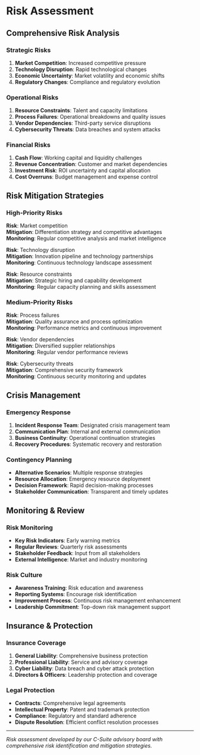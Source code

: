 # Risk Assessment

## Comprehensive Risk Analysis

### Strategic Risks
1. **Market Competition**: Increased competitive pressure
2. **Technology Disruption**: Rapid technological changes
3. **Economic Uncertainty**: Market volatility and economic shifts
4. **Regulatory Changes**: Compliance and regulatory evolution

### Operational Risks
1. **Resource Constraints**: Talent and capacity limitations
2. **Process Failures**: Operational breakdowns and quality issues
3. **Vendor Dependencies**: Third-party service disruptions
4. **Cybersecurity Threats**: Data breaches and system attacks

### Financial Risks
1. **Cash Flow**: Working capital and liquidity challenges
2. **Revenue Concentration**: Customer and market dependencies
3. **Investment Risk**: ROI uncertainty and capital allocation
4. **Cost Overruns**: Budget management and expense control

## Risk Mitigation Strategies

### High-Priority Risks
**Risk**: Market competition  
**Mitigation**: Differentiation strategy and competitive advantages  
**Monitoring**: Regular competitive analysis and market intelligence

**Risk**: Technology disruption  
**Mitigation**: Innovation pipeline and technology partnerships  
**Monitoring**: Continuous technology landscape assessment

**Risk**: Resource constraints  
**Mitigation**: Strategic hiring and capability development  
**Monitoring**: Regular capacity planning and skills assessment

### Medium-Priority Risks
**Risk**: Process failures  
**Mitigation**: Quality assurance and process optimization  
**Monitoring**: Performance metrics and continuous improvement

**Risk**: Vendor dependencies  
**Mitigation**: Diversified supplier relationships  
**Monitoring**: Regular vendor performance reviews

**Risk**: Cybersecurity threats  
**Mitigation**: Comprehensive security framework  
**Monitoring**: Continuous security monitoring and updates

## Crisis Management

### Emergency Response
1. **Incident Response Team**: Designated crisis management team
2. **Communication Plan**: Internal and external communication
3. **Business Continuity**: Operational continuation strategies
4. **Recovery Procedures**: Systematic recovery and restoration

### Contingency Planning
- **Alternative Scenarios**: Multiple response strategies
- **Resource Allocation**: Emergency resource deployment
- **Decision Framework**: Rapid decision-making processes
- **Stakeholder Communication**: Transparent and timely updates

## Monitoring & Review

### Risk Monitoring
- **Key Risk Indicators**: Early warning metrics
- **Regular Reviews**: Quarterly risk assessments
- **Stakeholder Feedback**: Input from all stakeholders
- **External Intelligence**: Market and industry monitoring

### Risk Culture
- **Awareness Training**: Risk education and awareness
- **Reporting Systems**: Encourage risk identification
- **Improvement Process**: Continuous risk management enhancement
- **Leadership Commitment**: Top-down risk management support

## Insurance & Protection

### Insurance Coverage
1. **General Liability**: Comprehensive business protection
2. **Professional Liability**: Service and advisory coverage
3. **Cyber Liability**: Data breach and cyber attack protection
4. **Directors & Officers**: Leadership protection and coverage

### Legal Protection
- **Contracts**: Comprehensive legal agreements
- **Intellectual Property**: Patent and trademark protection
- **Compliance**: Regulatory and standard adherence
- **Dispute Resolution**: Efficient conflict resolution processes

---
*Risk assessment developed by our C-Suite advisory board with comprehensive risk identification and mitigation strategies.*
